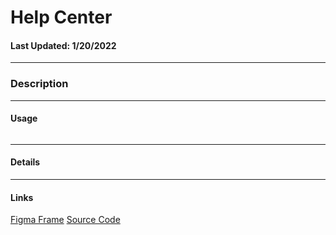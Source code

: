 # Help Center
#### Last Updated: 1/20/2022
--------------------

### Description 

--------------------

#### Usage 

~~~

~~~

------------------

#### Details

------------------

#### Links
[Figma Frame]()
[Source Code]()